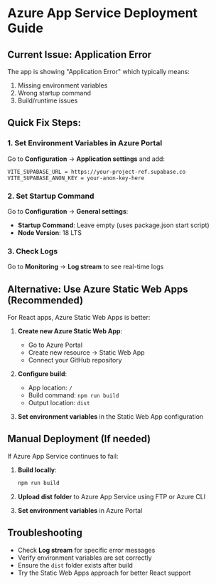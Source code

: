 # Azure App Service Deployment Guide

## Current Issue: Application Error

The app is showing "Application Error" which typically means:
1. Missing environment variables
2. Wrong startup command
3. Build/runtime issues

## Quick Fix Steps:

### 1. Set Environment Variables in Azure Portal
Go to **Configuration** → **Application settings** and add:
```
VITE_SUPABASE_URL = https://your-project-ref.supabase.co
VITE_SUPABASE_ANON_KEY = your-anon-key-here
```

### 2. Set Startup Command
Go to **Configuration** → **General settings**:
- **Startup Command**: Leave empty (uses package.json start script)
- **Node Version**: 18 LTS

### 3. Check Logs
Go to **Monitoring** → **Log stream** to see real-time logs

## Alternative: Use Azure Static Web Apps (Recommended)

For React apps, Azure Static Web Apps is better:

1. **Create new Azure Static Web App**:
   - Go to Azure Portal
   - Create new resource → Static Web App
   - Connect your GitHub repository

2. **Configure build**:
   - App location: `/`
   - Build command: `npm run build`
   - Output location: `dist`

3. **Set environment variables** in the Static Web App configuration

## Manual Deployment (If needed)

If Azure App Service continues to fail:

1. **Build locally**:
   ```bash
   npm run build
   ```

2. **Upload dist folder** to Azure App Service using FTP or Azure CLI

3. **Set environment variables** in Azure Portal

## Troubleshooting

- Check **Log stream** for specific error messages
- Verify environment variables are set correctly
- Ensure the `dist` folder exists after build
- Try the Static Web Apps approach for better React support
